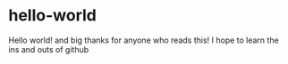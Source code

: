 # hello-world
Hello world! and big thanks for anyone who reads this! I hope to learn the ins and outs of github
